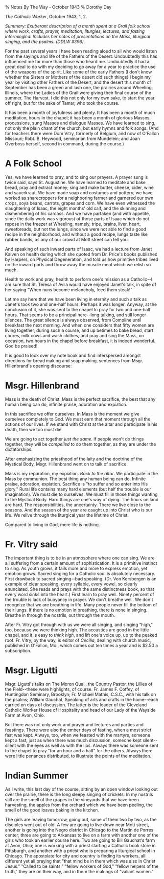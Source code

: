% Notes By The Way - October 1943
% Dorothy Day

*The Catholic Worker*, October 1943, 1, 2.

*Summary: Exuberant description of a month spent at a Grail folk school
where work, crafts, prayer, meditation, liturgies, lectures, and fasting
intermingled. Includes her notes of presentations on the Mass,
liturgical singing, and the psalms. (DDLW \#396).*

For the past several years I have been reading aloud to all who would
listen from the sayings and life of the Fathers of the Desert.
Undoubtedly this has influenced me far more than those who heard me.
Undoubtedly it had a great deal to do with my deciding to go away for a
year to practice the use of the weapons of the spirit. Like some of the
early Fathers (I don't know whether the Sisters or Mothers of the desert
did such things) I begin my year by visiting other Fathers of the
Desert, and the desert this month of September has been a green and lush
one, the prairies around Wheeling, Illinois, where the Ladies of the
Grail were giving their final course of the summer, The Harvest. I did
this not only for my own sake, to start the year off right, but for the
sake of Tamar, who took the course.

It has been a month of joyfulness and plenty. It has been a month of
much meditation, hours in the chapel; it has been a month of glorious
Masses, processions, sung Masses and dialogue Masses. We have learned to
sing, not only the plain chant of the church, but early hymns and folk
songs. (And for teachers there were Dom Vitry, formerly of Belgium, and
now of O'Fallon Missouri; Robt. B. Heywood, seminarian from Mundelein;
and Joan Overboss herself, second in command, during the course.)

A Folk School
===

Yes, we have learned to pray, and to sing our prayers. A prayer sung is
twice said, says St. Augustine. We have learned to meditate and bake
bread, pray and extract money; sing and make butter, cheese, cider, wine
and sauerkraut. We have made soap and costumes and pottery; we have
worked as sharecroppers for a neighboring farmer and garnered our own
crops, soya beans, carrots, grapes and corn. We have even witnessed the
slaughtering of Isaac, the eight months' old calf, and the skinning and
dismembering of his carcass. And we have partaken (and with appetite,
since the daily work was vigorous) of those parts of Isaac which do not
repose in the freezer at Wheeling, namely, tripe, brains, liver, heart,
sweetbreads, but not the lungs, since we were not able to find a good
recipe in the neighborhood, and without a good recipe, lungs taste like
rubber bands, as any of our crowd at Mott street can tell you.

And speaking of such inward parts of Isaac, we had a lecture from Janet
Kalven on health during which she quoted from Dr. Price's books
published by Harpers, on Physical Degeneration, and told us how
primitive tribes lived on the inward parts and throw away the muscle
meat which we relish so much.

Health to work and pray, health to perform one's mission as a
Catholic--I am sure that St. Teresa of Avila would have enjoyed Janet's
talk, in spite of her saying "When nuns become melancholy, feed them
steak!"

Let me say here that we have been living in eternity and such a talk as
Janet's took two and one-half hours. Perhaps it was longer. Anyway, at
the conclusion of it, she was sent to the chapel to pray for two and
one-half hours. That seems to be a principal here--long talking, and
still longer silences. The great silence is always observed, from
Compline until breakfast the next morning. And when one considers that
fifty women are living together, during such a course, and up betimes to
bake bread, start chores, milk cows and wash clothes, and pray and sing
the Mass, on occasion, two hours in the chapel before breakfast, it is
indeed wonderful. God be praised!

It is good to look over my note book and find interspersed amongst
directions for bread making and soap making, sentences from Msgr.
Hillenbrand's opening discourse:

Msgr. Hillenbrand
===

Mass is the death of Christ. Mass is the perfect sacrifice, the best
that any human being can do, infinite praise, adoration and expiation.

In this sacrifice we offer ourselves. In Mass is the moment we give
ourselves completely to God. We must earn that moment through all the
actions of our lives. If we stand with Christ at the altar and
participate in his death, then we too must die.

We are going to act together *just the same*. If people won't do things
together, they will be *compelled* to do them together, as they are
under the dictatorships.

After emphasizing the priesthood of the laity and the doctrine of the
Mystical Body, Msgr. Hillenbrand went on to talk of sacrifice.

Mass is my reparation, my expiation. *Back to the altar*. We participate
in the Mass by communion. The best thing any human being can do.
Infinite praise, adoration, expiation. Sacrifice is "to suffer and so
enter into His glory." Rural life contains many hard elements (but half
the trouble is our imagination). We must die to ourselves. We must fill
in those things wanting to the Mystical Body. Hard things are one's way
of dying. The hours on land are hard. The responsibilities, the
uncertainty. There we live close to the seasons. And the season of the
year are caught up into Christ who is our life. We relive through the
liturgical year the lifetime of Christ.

Compared to living in God, mere life is nothing.

Fr. Vitry said
===

The important thing is to be in an atmosphere where one can sing. We are
all suffering from a certain amount of sophistication. It is a primitive
instinct to sing. As youth grows, it fails more and more to express
emotion, yet emotion grows. Sacred singing for a Catholic soul is
absolutely necessary. First drawback to sacred singing--bad speaking.
(Dr. Von Kersbergen is an example of clear speaking, every syllable,
every vowel, so clearly enunciated. She reads and prays with the same
distinctness book, so that every word sinks into the heart.) First learn
to pray well. Ninety percent of the trouble is lack of buoyancy in
prayer. We don't breathe well. We don't recognize that we are breathing
in life. Many people never fill the bottom of their lungs. If there is
no emotion in breathing, there is none in singing. Breathe in through
the nostrils, out through the mouth.

After Fr. Vitry got through with us we were all singing, and singing
"high," too, because we were thinking high. The acoustics are good in
the little chapel, and it is easy to *think high*, and lift one's voice
up, up to the peaked roof. Fr. Vitry, by the way, is editor of
*Cecilia*, dealing with church music, published in O'Fallon, Mo., which
comes out ten times a year and is $2.50 a subscription.

Msgr. Ligutti
===

Msgr. Ligutti's talks on The Moron Quail, the Country Pastor, the
Lillies of the Field--these were highlights, of course. Fr. James F.
Coffey, of Huntingdon Seminary, Brooklyn; Fr. Michael Mathis, C.S.C.,
with his talk on the psalms; William Gauchat, Speaking of arts and
crafts in the home--each carried on days of discussion. The latter is
the leader of the Cleveland Catholic Worker House of Hospitality and
head of our Lady of the Wayside Farm at Avon, Ohio.

But there was not only work and prayer and lectures and parties and
feastings. There were also the ember days of fasting, when a most strict
fast was kept. Always, too, when we feasted with the martyrs, someone
kept a fast, just as when there was much discussion, someone kept
silent--silent with the eyes as well as with the lips. Always there was
someone sent to the chapel to pray "for an hour and a half" for the
others. Always there were little penances distributed, to illustrate the
points of the meditation.

Indian Summer
===

As I write, this last day of the course, sitting by an open window
looking out over the prairie, there is the long sleepy singing of
crickets. In my nostrils still are the smell of the grapes in the
vineyards that we have been harvesting, the apples from the orchard
which we have been peeling, the smell of the good loaves baking in the
kitchen.

The girls are leaving tomorrow, going out, some of them two by two, as
the disciples went out of old. A few are going to live down near Mott
street, another is going into the Negro district in Chicago to the
Martin de Porres center; three are going to Arkansas to live on a farm
with another one of the girls who took an earlier course here. Two are
going to Bill Gauchat's farm at Avon, Ohio; one is working with a priest
starting a Catholic book store in Pittsburgh, and another with a priest
who is preparing a liturgical school in Chicago. The apostolate for city
and country is finding its workers, all different yet all praying that
"that mind be in them which was also in Christ Jesus." "Called to be
saints," "fellow workers of God," "fellow helpers of the truth," they
are on their way, and in them the makings of "valiant women."
